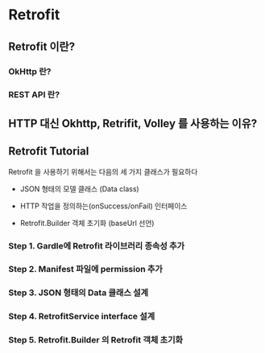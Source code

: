 # Retrofit


## Retrofit 이란?

### OkHttp 란?

### REST API 란? 

## HTTP 대신 Okhttp, Retrifit, Volley 를 사용하는 이유? 

## Retrofit Tutorial

Retrofit 을 사용하기 위해서는 다음의 세 가지 클래스가 필요하다

- JSON 형태의 모델 클래스 (Data class)

- HTTP 작업을 정의하는(onSuccess/onFail) 인터페이스

- Retrofit.Builder 객체 초기화 (baseUrl 선언)

### Step 1. Gardle에 Retrofit 라이브러리 종속성 추가  
### Step 2. Manifest 파일에 permission 추가   
### Step 3. JSON 형태의 Data 클래스 설계
### Step 4. RetrofitService interface 설계  
### Step 5. Retrofit.Builder 의 Retrofit 객체 초기화   

